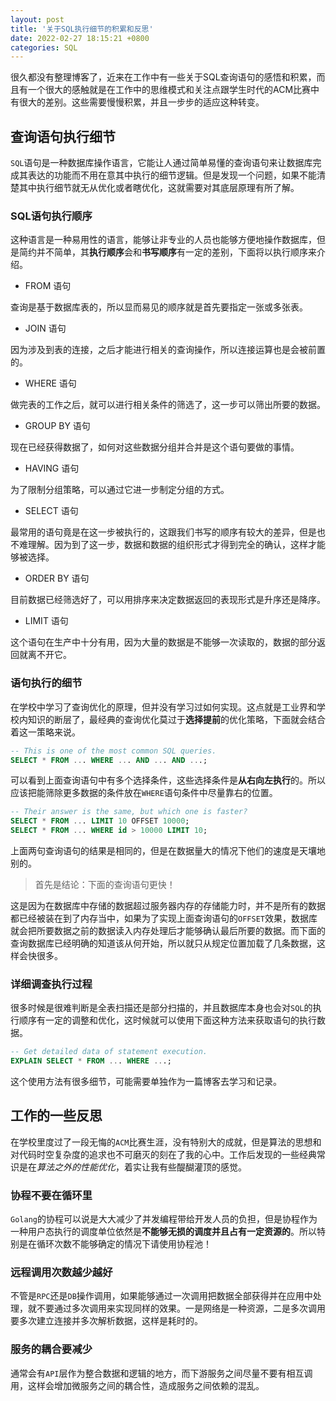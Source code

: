 ```yaml
---
layout: post
title: '关于SQL执行细节的积累和反思'
date: 2022-02-27 18:15:21 +0800
categories: SQL
---
```


很久都没有整理博客了，近来在工作中有一些关于SQL查询语句的感悟和积累，而且有一个很大的感触就是在工作中的思维模式和关注点跟学生时代的ACM比赛中有很大的差别。这些需要慢慢积累，并且一步步的适应这种转变。

## 查询语句执行细节

`SQL`语句是一种数据库操作语言，它能让人通过简单易懂的查询语句来让数据库完成其表达的功能而不用在意其中执行的细节逻辑。但是发现一个问题，如果不能清楚其中执行细节就无从优化或者瞎优化，这就需要对其底层原理有所了解。

### SQL语句执行顺序

这种语言是一种易用性的语言，能够让非专业的人员也能够方便地操作数据库，但是简约并不简单，其**执行顺序**会和**书写顺序**有一定的差别，下面将以执行顺序来介绍。

- FROM 语句

查询是基于数据库表的，所以显而易见的顺序就是首先要指定一张或多张表。

- JOIN 语句

因为涉及到表的连接，之后才能进行相关的查询操作，所以连接运算也是会被前置的。

- WHERE 语句

做完表的工作之后，就可以进行相关条件的筛选了，这一步可以筛出所要的数据。

- GROUP BY 语句

现在已经获得数据了，如何对这些数据分组并合并是这个语句要做的事情。

- HAVING 语句

为了限制分组策略，可以通过它进一步制定分组的方式。

- SELECT 语句

最常用的语句竟是在这一步被执行的，这跟我们书写的顺序有较大的差异，但是也不难理解。因为到了这一步，数据和数据的组织形式才得到完全的确认，这样才能够被选择。

- ORDER BY 语句

目前数据已经筛选好了，可以用排序来决定数据返回的表现形式是升序还是降序。

- LIMIT 语句

这个语句在生产中十分有用，因为大量的数据是不能够一次读取的，数据的部分返回就离不开它。

### 语句执行的细节

在学校中学习了查询优化的原理，但并没有学习过如何实现。这点就是工业界和学校内知识的断层了，最经典的查询优化莫过于**选择提前**的优化策略，下面就会结合着这一策略来说。

```sql
-- This is one of the most common SQL queries.
SELECT * FROM ... WHERE ... AND ... AND ...;
```

可以看到上面查询语句中有多个选择条件，这些选择条件是**从右向左执行**的。所以应该把能筛除更多数据的条件放在`WHERE`语句条件中尽量靠右的位置。

```sql
-- Their answer is the same, but which one is faster?
SELECT * FROM ... LIMIT 10 OFFSET 10000;
SELECT * FROM ... WHERE id > 10000 LIMIT 10;
```

上面两句查询语句的结果是相同的，但是在数据量大的情况下他们的速度是天壤地别的。

> 首先是结论：下面的查询语句更快！

这是因为在数据库中存储的数据超过服务器内存的存储能力时，并不是所有的数据都已经被装在到了内存当中，如果为了实现上面查询语句的`OFFSET`效果，数据库就会把所要数据之前的数据读入内存处理后才能够确认最后所要的数据。而下面的查询数据库已经明确的知道该从何开始，所以就只从规定位置加载了几条数据，这样会快很多。

### 详细调查执行过程

很多时候是很难判断是全表扫描还是部分扫描的，并且数据库本身也会对`SQL`的执行顺序有一定的调整和优化，这时候就可以使用下面这种方法来获取语句的执行数据。

```sql
-- Get detailed data of statement execution.
EXPLAIN SELECT * FROM ... WHERE ...;
```

这个使用方法有很多细节，可能需要单独作为一篇博客去学习和记录。

## 工作的一些反思

在学校里度过了一段无悔的`ACM`比赛生涯，没有特别大的成就，但是算法的思想和对代码时空复杂度的追求也不可磨灭的刻在了我的心中。工作后发现的一些经典常识是在*算法之外的性能优化*，着实让我有些醍醐灌顶的感觉。

### 协程不要在循环里

`Golang`的协程可以说是大大减少了并发编程带给开发人员的负担，但是协程作为一种用户态执行的调度单位依然是**不能够无损的调度并且占有一定资源的**。所以特别是在循环次数不能够确定的情况下请使用协程池！

### 远程调用次数越少越好

不管是`RPC`还是`DB`操作调用，如果能够通过一次调用把数据全部获得并在应用中处理，就不要通过多次调用来实现同样的效果。一是网络是一种资源，二是多次调用要多次建立连接并多次解析数据，这样是耗时的。

### 服务的耦合要减少

通常会有`API`层作为整合数据和逻辑的地方，而下游服务之间尽量不要有相互调用，这样会增加微服务之间的耦合性，造成服务之间依赖的混乱。